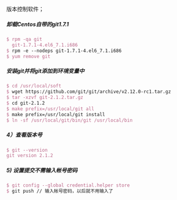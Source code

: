 版本控制软件；

##### 卸载Centos自带的git1.7.1

```tex
$ rpm -qa git
  git-1.7.1-4.el6_7.1.i686
$ rpm -e --nodeps git-1.7.1-4.el6_7.1.i686
$ yum remove git
```

##### 安装git并将git添加到环境变量中

```tex
$ cd /usr/local/soft
$ wget https://github.com/git/git/archive/v2.12.0-rc1.tar.gz
$ tar -xzvf git-2.1.2.tar.gz
$ cd git-2.1.2
$ make prefix=/usr/local/git all
$ make prefix=/usr/local/git install
$ ln -sf /usr/local/git/bin/git /usr/local/bin
```

##### 4）查看版本号

```tex
$ git --version
git version 2.1.2
```

##### 5) 设置提交不需输入帐号密码

```tex
$ git config --global credential.helper store
$ git push // 输入帐号密码，以后就不用输入了
```


